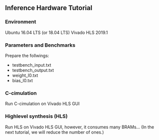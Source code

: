 ## Inference Hardware Tutorial

### Environment
Ubuntu 16.04 LTS (or 18.04 LTS)
Vivado HLS 2019.1

### Parameters and Benchmarks

Prepare the follwings:
+ testbench_input.txt
+ testbench_output.txt
+ weight_l0.txt
+ bias_l0.txt

### C-cimulation
Run C-cimulation on Vivado HLS GUI

### Highlevel synthesis (HLS)
Run HLS on Vivado HLS GUI, however, it consumes many BRAMs...
(In the next tutorial, we will reduce the number of ones.)

